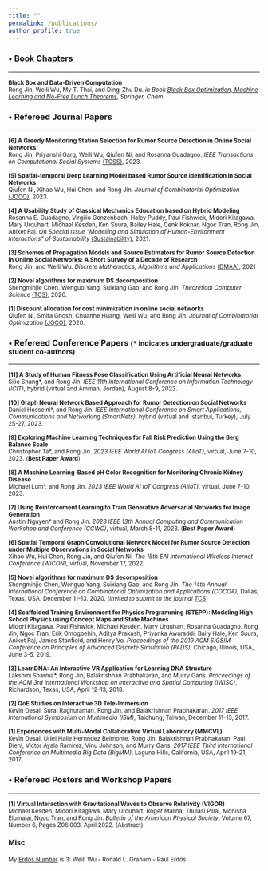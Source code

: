 ```yaml
---
title: ""
permalink: /publications/
author_profile: true
---
```


### <span>&#8226;</span> Book Chapters
------
<small><b>Black Box and Data-Driven Computation</b><br> 
Rong Jin, Weili Wu, My T. Thai, and Ding-Zhu Du.
<i>in Book [Black Box Optimization, Machine Learning and No-Free Lunch Theorems](https://www.springer.com/gp/book/9783030665142#aboutBook), Springer, Cham</i>.</small>

### <span>&#8226;</span> Refereed Journal Papers
------
<small><b>[6] A Greedy Monitoring Station Selection for Rumor Source Detection in Online Social Networks</b><br>
Rong Jin, Priyanshi Garg, Weili Wu, Qiufen Ni, and Rosanna Guadagno.
<i>IEEE Transactions on Computational Social Systems</i> [(TCSS)](https://ieeexplore.ieee.org/xpl/RecentIssue.jsp?punumber=6570650), 2023.</small>

<small><b>[5] Spatial-temporal Deep Learning Model based Rumor Source Identification in Social Networks</b><br>
Qiufen Ni, Xihao Wu, Hui Chen, and Rong Jin.
<i>Journal of Combinatorial Optimization</i> [(JOCO)](https://www.springer.com/journal/10878#:~:text=The%20Journal%20of%20Combinatorial%20Optimization,and%20special%20issues%20of%20journals), 2023.</small>

<small><b>[4] A Usability Study of Classical Mechanics Education based on Hybrid Modeling</b><br>
Rosanna E. Guadagno, Virgilio Gonzenbach, Haley Puddy, Paul Fishwick, Midori Kitagawa, Mary Urquhart, Michael Kesden, Ken Suura, Bailey Hale, Cenk Koknar, Ngoc Tran, Rong Jin, Aniket Raj.
<i>On Special Issue "Modelling and Simulation of Human-Environment Interactions" of Sustainability</i> [(Sustainability)](https://www.mdpi.com/journal/sustainability/special_issues/Human_Environment_Interactions), 2021. </small>

<small><b>[3] Schemes of Propagation Models and Source Estimators for Rumor Source Detection in Online Social Networks: A Short Survey of a Decade of Research</b><br> 
Rong Jin, and Weili Wu.
<i>Discrete Mathematics, Algorithms and Applications</i> [(DMAA)](https://www.worldscientific.com/worldscinet/dmaa), 2021</small> 

<small><b>[2] Novel algorithms for maximum DS decomposition</b><br> 
Shengminjie Chen, Wenguo Yang, Suixiang Gao, and Rong Jin.
<i>Theoretical Computer Science</i> [(TCS)](https://www.journals.elsevier.com/theoretical-computer-science), 2020.</small>

<small><b>[1] Discount allocation for cost minimization in online social networks</b><br> 
Qiufen Ni, Smita Ghosh, Chuanhe Huang, Weili Wu, and Rong Jin.
<i>Journal of Combinatorial Optimization</i> [(JOCO)](https://www.springer.com/journal/10878#:~:text=The%20Journal%20of%20Combinatorial%20Optimization,and%20special%20issues%20of%20journals), 2020.</small>

### <span>&#8226;</span> Refereed Conference Papers <small>(* indicates undergraduate/graduate student co-authors)</small>
------
<small><b>[11] A Study of Human Fitness Pose Classification Using Artificial Neural Networks</b><br> 
Sijie Shang*, and Rong Jin.
<i>IEEE 11th International Conference on Information Technology (ICIT)</i>, hybrid (virtual and Amman, Jordan), August 8-9, 2023.</small> 

<small><b>[10] Graph Neural Network Based Approach for Rumor Detection on Social Networks</b><br> 
Daniel Hosseini*, and Rong Jin.
<i>IEEE International Conference on Smart Applications, Communications and Networking (SmartNets)</i>, hybrid (virtual and Istanbul, Turkey), July 25-27, 2023.</small> 

<small><b>[9] Exploring Machine Learning Techniques for Fall Risk Prediction Using the Berg Balance Scale</b><br> 
Christopher Ta*, and Rong Jin.
<i>2023 IEEE World AI IoT Congress (AIIoT)</i>, virtual, June 7-10, 2023. (<b>Best Paper Award</b>)</small> 

<small><b>[8] A Machine Learning-Based pH Color Recognition for Monitoring Chronic Kidney Disease</b><br> 
Michael Lum*, and Rong Jin.
<i>2023 IEEE World AI IoT Congress (AIIoT)</i>, virtual, June 7-10, 2023.</small> 

<small><b>[7] Using Reinforcement Learning to Train Generative Adversarial Networks for Image Generation</b><br> 
Austin Nguyen* and Rong Jin.
<i>2023 IEEE 13th Annual Computing and Communication Workshop and Conference (CCWC)</i>, virtual, March 8-11, 2023. (<b>Best Paper Award</b>)</small> 

<small><b>[6] Spatial Temporal Graph Convolutional Network Model for Rumor Source Detection under Multiple Observations in Social Networks</b><br> 
Xihao Wu, Hui Chen, Rong Jin, and Qiufen Ni.
<i>The 15th EAI International Wireless Internet Conference (WiCON)</i>, virtual, November 17, 2022.</small>

<small><b>[5] Novel algorithms for maximum DS decomposition</b><br> 
Shengminjie Chen, Wenguo Yang, Suixiang Gao, and Rong Jin.
<i>The 14th Annual International Conference on Combinatorial Optimization and Applications (COCOA)</i>, Dallas, Texas, USA, December 11-13, 2020. (<i>invited to submit to the journal [TCS](https://www.journals.elsevier.com/theoretical-computer-science)</i>)</small>

<small><b>[4] Scaffolded Training Environment for Physics Programming (STEPP): Modeling High School Physics using Concept Maps and State Machines</b><br>
Midori Kitagawa, Paul Fishwick, Michael Kesden, Mary Urquhart, Rosanna Guadagno, Rong Jin, Ngoc Tran, Erik Omogbehin, Aditya Prakash, Priyanka Awaraddi, Baily Hale, Ken Suura, Aniket Raj, James Stanfield, and Henry Vo.
<i>Proceedings of the 2019 ACM SIGSIM Conference on Principles of Advanced Discrete Simulation (PADS)</i>, Chicago, Illinois, USA, June 3-5, 2019.</small>

<small><b>[3] LearnDNA: An Interactive VR Application for Learning DNA Structure</b><br>
Lakshmi Sharma*, Rong Jin, Balakrishnan Prabhakaran, and Murry Gans.
<i>Proceedings of the ACM 3rd International Workshop on Interactive and Spatial Computing (IWISC)</i>, Richardson, Texas, USA, April 12-13, 2018.</small>

<small><b>[2] QoE Studies on Interactive 3D Tele-Immersion</b><br>
Kevin Desai, Suraj Raghuraman, Rong Jin, and Balakrishnan Prabhakaran.
<i>2017 IEEE International Symposium on Multimedia (ISM)</i>, Taichung, Taiwan, December 11-13, 2017.</small>

<small><b>[1] Experiences with Multi-Modal Collaborative Virtual Laboratory (MMCVL)</b><br>
Kevin Desai, Uriel Haile Hernndez Belmonte, Rong Jin, Balakrishnan Prabhakaran, Paul Diehl, Victor Ayala Ramirez, Vinu Johnson, and Murry Gans.
<i>2017 IEEE Third International Conference on Multimedia Big Data (BigMM)</i>, Laguna Hills, California, USA, April 19-21, 2017.</small>

### <span>&#8226;</span> Refereed Posters and Workshop Papers
------
<small><b>[1] Virtual Interaction with Gravitational Waves to Observe Relativity (VIGOR)</b><br>
Michael Kesden, Midori Kitagawa, Mary Urquhart, Roger Malina, Thulasi Pillai, Monisha Elumalai, Ngoc Tran, and Rong Jin.
<i>Bulletin of the American Physical Society</i>, Volume 67, Number 6, Pages Z06.003, April 2022. (Abstract)</small>

#### Misc
<small> My [Erdös Number](https://www.oakland.edu/enp/) is 3: Weili Wu - Ronald L. Graham - Paul Erdös </small>
